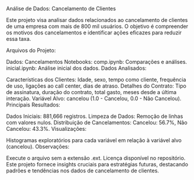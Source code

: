 Análise de Dados: Cancelamento de Clientes

Este projeto visa analisar dados relacionados ao cancelamento de clientes de uma empresa com mais de 800 mil usuários. O objetivo é compreender os motivos dos cancelamentos e identificar ações eficazes para reduzir essa taxa.

Arquivos do Projeto:

Dados: Cancelamentos
Notebooks:
comp.ipynb: Comparações e análises.
inicial.ipynb: Análise inicial dos dados.
Dados Analisados:

Características dos Clientes:
Idade, sexo, tempo como cliente, frequência de uso, ligações ao call center, dias de atraso.
Detalhes do Contrato:
Tipo de assinatura, duração do contrato, total gasto, meses desde a última interação.
Variável Alvo:
cancelou (1.0 - Cancelou, 0.0 - Não Cancelou).
Principais Resultados:

Dados Iniciais:
881,666 registros.
Limpeza de Dados:
Remoção de linhas com valores nulos.
Distribuição de Cancelamentos:
Cancelou: 56.7%, Não Cancelou: 43.3%.
Visualizações:

Histogramas exploratórios para cada variável em relação à variável alvo (cancelou).
Observações:

Execute o arquivo sem a extensão .ext.
Licença disponível no repositório.
Este projeto fornece insights cruciais para estratégias futuras, destacando padrões e tendências nos dados de cancelamento de clientes.
